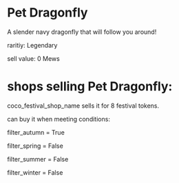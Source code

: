 # Pet Dragonfly

A slender navy dragonfly that will follow you around!

raritiy: Legendary

sell value: 0 Mews

# shops selling Pet Dragonfly:

coco_festival_shop_name sells it for 8 festival tokens.

can buy it when meeting conditions: 

filter_autumn = True

filter_spring = False

filter_summer = False

filter_winter = False